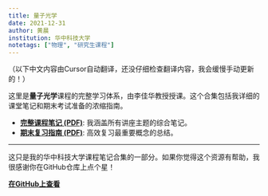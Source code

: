 ```yaml
---
title: 量子光学
date: 2021-12-31
author: 黄晨
institution: 华中科技大学
notetags: ["物理", "研究生课程"]
---
```


（以下中文内容由Cursor自动翻译，还没仔细检查翻译内容，我会缓慢手动更新的！）

这里是**量子光学**课程的完整学习体系，由李佳华教授授课。这个合集包括我详细的课堂笔记和期末考试准备的浓缩指南。

- [**完整课程笔记 (PDF)**](/notes/quantum-optics/pdf/quantum-optics.pdf): 我涵盖所有讲座主题的综合笔记。
- [**期末复习指南 (PDF)**](/notes/quantum-optics/pdf/review-quantum-optics.pdf): 高效复习最重要概念的总结。

---

这只是我的华中科技大学课程笔记合集的一部分。如果你觉得这个资源有帮助，我很感谢你在GitHub仓库上点个星！

[**在GitHub上查看**](https://github.com/chenx820/HUST-course-notes)
